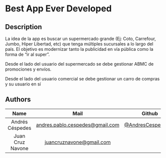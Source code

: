 # Best App Ever Developed
## Description 

La idea de la app es buscar un supermercado grande (Ej: Coto, Carrefour, Jumbo, Hiper Libertad, etc) que tenga múltiples sucursales a lo largo del país. El objetivo es modernizar tanto la publicidad en vía pública como la forma de “ir al super”. 

Desde el lado del usuario del supermercado se debe gestionar ABMC de promociones y envíos. 

Desde el lado del usuario comercial se debe gestionar un carro de compras y su usuario en sí

## Authors
| Name  | Mail | Github
| :-----: | :-----: | :-----: |
| Andrés Céspedes | andres.pablo.cespedes@gmail.com | [@AndresCespedes23](https://github.com/AndresCespedes23)
| Juan Cruz Navone | juancruznavone@gmail.com | 